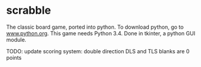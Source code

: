# scrabble
The classic board game, ported into python.
To download python, go to www.python.org. This game needs Python 3.4.
Done in tkinter, a python GUI module.

TODO:
  update scoring system:
    double direction DLS and TLS
    blanks are 0 points
